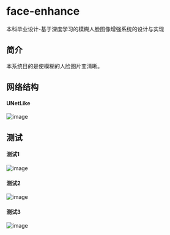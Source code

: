 # face-enhance
本科毕业设计-基于深度学习的模糊人脸图像增强系统的设计与实现

## 简介
本系统目的是使模糊的人脸图片变清晰。

## 网络结构
#### UNetLike
![image](https://github.com/wangleihitcs/face-enhance/raw/master/resource/UNetLike.png)

## 测试
#### 测试1
![image](https://github.com/wangleihitcs/face-enhance/raw/master/resource/test1.png)

#### 测试2
![image](https://github.com/wangleihitcs/face-enhance/raw/master/resource/test2.png)

#### 测试3
![image](https://github.com/wangleihitcs/face-enhance/raw/master/resource/test3.png)